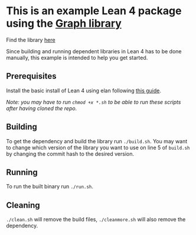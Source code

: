 # This is an example Lean 4 package using the [Graph library](https://github.com/PeterKementzey/graph-library-for-lean4)

Find the library [here](https://github.com/PeterKementzey/graph-library-for-lean4)

Since building and running dependent libraries in Lean 4 has to be done manually, this example is intended to help you get started.

## Prerequisites

Install the basic install of Lean 4 using elan following [this guide](https://leanprover.github.io/lean4/doc/setup.html#basic-setup).

*Note: you may have to run `chmod +x *.sh` to be able to run these scripts after having cloned the repo.*

## Building

To get the dependency and build the library run `./build.sh`. You may want to change which version of the library you want to use on line 5 of `build.sh` by changing the commit hash to the desired version.

## Running

To run the built binary run `./run.sh`.

## Cleaning

`./clean.sh` will remove the build files, `./cleanmore.sh` will also remove the dependency.
